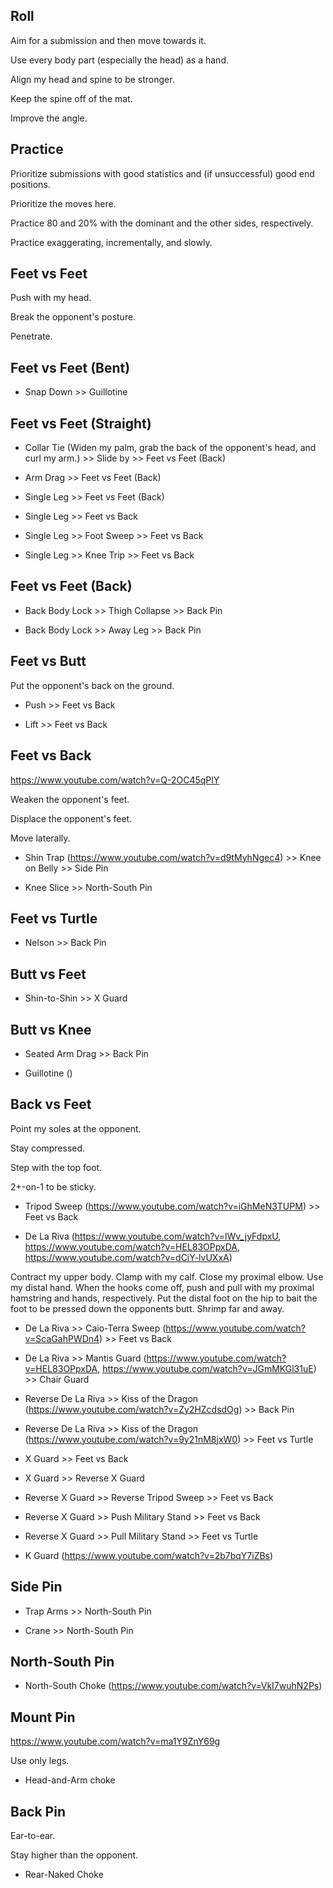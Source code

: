 ## Roll

Aim for a submission and then move towards it.

Use every body part (especially the head) as a hand.

Align my head and spine to be stronger.

Keep the spine off of the mat.

Improve the angle.

## Practice

Prioritize submissions with good statistics and (if unsuccessful) good end positions.

Prioritize the moves here.

Practice 80 and 20% with the dominant and the other sides, respectively.

Practice exaggerating, incrementally, and slowly.

## Feet vs Feet

Push with my head.

Break the opponent's posture.

Penetrate.

## Feet vs Feet (Bent)

- Snap Down >> Guillotine

## Feet vs Feet (Straight)

- Collar Tie (Widen my palm, grab the back of the opponent's head, and curl my arm.) >> Slide by >> Feet vs Feet (Back)

- Arm Drag >> Feet vs Feet (Back)

- Single Leg >> Feet vs Feet (Back)

- Single Leg >> Feet vs Back

- Single Leg >> Foot Sweep >> Feet vs Back

- Single Leg >> Knee Trip >> Feet vs Back

## Feet vs Feet (Back)

- Back Body Lock >> Thigh Collapse >> Back Pin

- Back Body Lock >> Away Leg >> Back Pin

## Feet vs Butt

Put the opponent's back on the ground.

- Push >> Feet vs Back

- Lift >> Feet vs Back

## Feet vs Back

https://www.youtube.com/watch?v=Q-2OC45qPlY

Weaken the opponent's feet.

Displace the opponent's feet.

Move laterally.

- Shin Trap (https://www.youtube.com/watch?v=d9tMyhNgec4) >> Knee on Belly >> Side Pin

- Knee Slice >> North-South Pin

## Feet vs Turtle

- Nelson >> Back Pin

## Butt vs Feet

- Shin-to-Shin >> X Guard

## Butt vs Knee

- Seated Arm Drag >> Back Pin

- Guillotine ()

## Back vs Feet

Point my soles at the opponent.

Stay compressed.

Step with the top foot.

2+-on-1 to be sticky.

- Tripod Sweep (https://www.youtube.com/watch?v=iGhMeN3TUPM) >> Feet vs Back

- De La Riva (https://www.youtube.com/watch?v=lWv_jyFdpxU, https://www.youtube.com/watch?v=HEL83OPpxDA, https://www.youtube.com/watch?v=dCiY-lvUXxA)

Contract my upper body. Clamp with my calf. Close my proximal elbow. Use my distal hand. When the hooks come off, push and pull with my proximal hamstring and hands, respectively. Put the distal foot on the hip to bait the foot to be pressed down the opponents butt. Shrimp far and away.

- De La Riva >> Caio-Terra Sweep (https://www.youtube.com/watch?v=ScaGahPWDn4) >> Feet vs Back

- De La Riva >> Mantis Guard (https://www.youtube.com/watch?v=HEL83OPpxDA, https://www.youtube.com/watch?v=JGmMKGl31uE) >> Chair Guard

- Reverse De La Riva >> Kiss of the Dragon (https://www.youtube.com/watch?v=Zy2HZcdsdOg) >> Back Pin

- Reverse De La Riva >> Kiss of the Dragon (https://www.youtube.com/watch?v=9y21nM8jxW0) >> Feet vs Turtle

- X Guard >> Feet vs Back

- X Guard >> Reverse X Guard

- Reverse X Guard >> Reverse Tripod Sweep >> Feet vs Back

- Reverse X Guard >> Push Military Stand >> Feet vs Back

- Reverse X Guard >> Pull Military Stand >> Feet vs Turtle

- K Guard (https://www.youtube.com/watch?v=2b7bqY7iZBs)

## Side Pin

- Trap Arms >> North-South Pin

- Crane >> North-South Pin

## North-South Pin

- North-South Choke (https://www.youtube.com/watch?v=VkI7wuhN2Ps)

## Mount Pin

https://www.youtube.com/watch?v=ma1Y9ZnY69g

Use only legs.

- Head-and-Arm choke

## Back Pin

Ear-to-ear.

Stay higher than the opponent.

- Rear-Naked Choke
